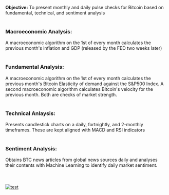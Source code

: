 **Objective:** To present monthly and daily pulse checks for Bitcoin based on fundamental, technical, and sentiment analysis<br><br>

### Macroeconomic Analysis:
A macroeconomic algorithm on the 1st of every month calculates the previous month's inflation and GDP (released by the FED two weeks later)<br><br>

### Fundamental Analysis:
A macroeconomic algorithm on the 1st of every month calculates the previous month's Bitcoin Elasticity of demand against the S&P500 Index. A second macroeconomic algorithm calculates Bitcoin's velocity for the previous month. Both are checks of market strength.<br><br>

### Technical Anlaysis:
Presents candlestick charts on a daily, fortnightly, and 2-monthly timeframes. These are kept aligned with MACD and RSI indicators<br><br>

### Sentiment Analysis:
Obtains BTC news articles from global news sources daily and analyses their contents with Machine Learning to identify daily market sentiment.<br><br>
<br><br>
[![test](https://img.youtube.com/vi/mj0Lrxn5wPM/Project3_01.png)](https://www.youtube.com/watch?v=mj0Lrxn5wPM)

